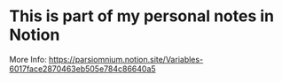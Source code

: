 # This is part of my personal notes in Notion
More Info: https://parsiomnium.notion.site/Variables-6017face2870463eb505e784c86640a5